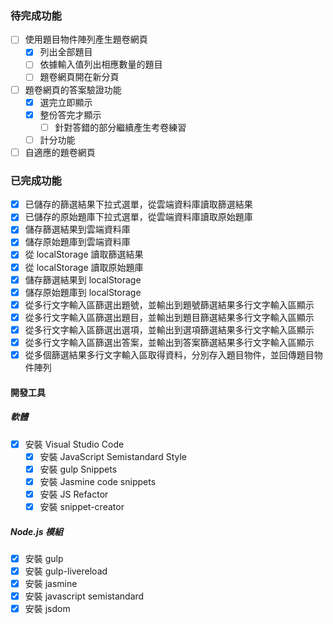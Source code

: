 ### 待完成功能

- [ ] 使用題目物件陣列產生題卷網頁
    - [x] 列出全部題目
    - [ ] 依據輸入值列出相應數量的題目
    - [ ] 題卷網頁開在新分頁
- [ ] 題卷網頁的答案驗證功能
    - [x] 選完立即顯示
    - [x] 整份答完才顯示
        - [ ] 針對答錯的部分繼續產生考卷練習
    - [ ] 計分功能
- [ ] 自適應的題卷網頁

### 已完成功能
- [x] 已儲存的篩選結果下拉式選單，從雲端資料庫讀取篩選結果
- [x] 已儲存的原始題庫下拉式選單，從雲端資料庫讀取原始題庫
- [x] 儲存篩選結果到雲端資料庫
- [x] 儲存原始題庫到雲端資料庫
- [x] 從 localStorage 讀取篩選結果
- [x] 從 localStorage 讀取原始題庫
- [x] 儲存篩選結果到 localStorage
- [x] 儲存原始題庫到 localStorage
- [x] 從多行文字輸入區篩選出題號，並輸出到題號篩選結果多行文字輸入區顯示
- [x] 從多行文字輸入區篩選出題目，並輸出到題目篩選結果多行文字輸入區顯示
- [x] 從多行文字輸入區篩選出選項，並輸出到選項篩選結果多行文字輸入區顯示
- [x] 從多行文字輸入區篩選出答案，並輸出到答案篩選結果多行文字輸入區顯示
- [x] 從多個篩選結果多行文字輸入區取得資料，分別存入題目物件，並回傳題目物件陣列

#### 開發工具

##### 軟體

- [x] 安裝 Visual Studio Code
    - [x] 安裝 JavaScript Semistandard Style
    - [x] 安裝 gulp Snippets
    - [x] 安裝 Jasmine code snippets
    - [x] 安裝 JS Refactor
    - [x] 安裝 snippet-creator

##### Node.js 模組

- [x] 安裝 gulp
- [x] 安裝 gulp-livereload
- [x] 安裝 jasmine
- [x] 安裝 javascript semistandard
- [x] 安裝 jsdom
